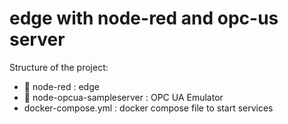 # edge with node-red and opc-us server

Structure of the project:
* 📁 node-red : edge 
* 📁 node-opcua-sampleserver : OPC UA Emulator
* docker-compose.yml : docker compose file to start services
